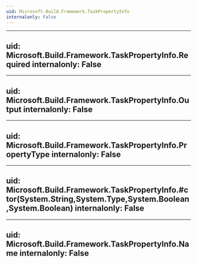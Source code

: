 ```yaml
---
uid: Microsoft.Build.Framework.TaskPropertyInfo
internalonly: False
---
```


---
uid: Microsoft.Build.Framework.TaskPropertyInfo.Required
internalonly: False
---

---
uid: Microsoft.Build.Framework.TaskPropertyInfo.Output
internalonly: False
---

---
uid: Microsoft.Build.Framework.TaskPropertyInfo.PropertyType
internalonly: False
---

---
uid: Microsoft.Build.Framework.TaskPropertyInfo.#ctor(System.String,System.Type,System.Boolean,System.Boolean)
internalonly: False
---

---
uid: Microsoft.Build.Framework.TaskPropertyInfo.Name
internalonly: False
---
